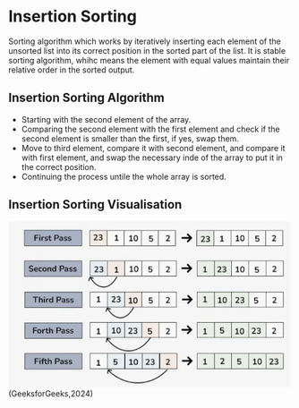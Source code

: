 # Insertion Sorting 

Sorting algorithm which works by iteratively inserting each element of the unsorted list into its correct position in the sorted part of the list. It is stable sorting algorithm, whihc means the element with equal values maintain their relative order in the sorted output.

## Insertion Sorting Algorithm

* Starting with the second element of the array. 
* Comparing the second element with the first element and check if the second element is smaller than the first, if yes, swap them.
* Move to third element, compare it with second element, and compare it with first element, and swap the necessary inde of the array to put it in the correct position. 
* Continuing the process untile the whole array is sorted. 


## Insertion Sorting Visualisation

![Insertion Sorting](insertionSort.png)
(GeeksforGeeks,2024)
